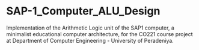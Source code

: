 # SAP-1_Computer_ALU_Design
Implementation of the Arithmetic Logic unit of the SAP1 computer, a minimalist educational computer architecture, for the CO221 course project at Department of Computer Engineering - University of Peradeniya.
